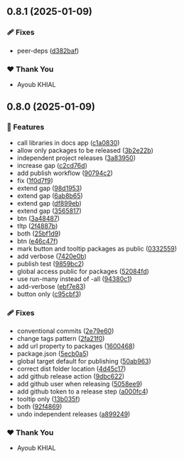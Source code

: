 ## 0.8.1 (2025-01-09)

### 🩹 Fixes

- peer-deps ([d382baf](https://github.com/ayoubkhial/nx-releases/commit/d382baf))

### ❤️ Thank You

- Ayoub KHIAL

## 0.8.0 (2025-01-09)

### 🚀 Features

- call libraries in docs app ([c1a0830](https://github.com/ayoubkhial/nx-releases/commit/c1a0830))
- allow only packages to be released ([3b2e22b](https://github.com/ayoubkhial/nx-releases/commit/3b2e22b))
- independent project releases ([3a83950](https://github.com/ayoubkhial/nx-releases/commit/3a83950))
- increase gap ([c2cd76d](https://github.com/ayoubkhial/nx-releases/commit/c2cd76d))
- add publish workflow ([90794c2](https://github.com/ayoubkhial/nx-releases/commit/90794c2))
- fix ([1f0d7f9](https://github.com/ayoubkhial/nx-releases/commit/1f0d7f9))
- extend gap ([98d1953](https://github.com/ayoubkhial/nx-releases/commit/98d1953))
- extend gap ([6ab8b65](https://github.com/ayoubkhial/nx-releases/commit/6ab8b65))
- extend gap ([df899eb](https://github.com/ayoubkhial/nx-releases/commit/df899eb))
- extend gap ([3565817](https://github.com/ayoubkhial/nx-releases/commit/3565817))
- btn ([3a48487](https://github.com/ayoubkhial/nx-releases/commit/3a48487))
- tltp ([2f4887b](https://github.com/ayoubkhial/nx-releases/commit/2f4887b))
- both ([25bf1d9](https://github.com/ayoubkhial/nx-releases/commit/25bf1d9))
- btn ([e46c47f](https://github.com/ayoubkhial/nx-releases/commit/e46c47f))
- mark button and tooltip packages as public ([0332559](https://github.com/ayoubkhial/nx-releases/commit/0332559))
- add verbose ([7420e0b](https://github.com/ayoubkhial/nx-releases/commit/7420e0b))
- publish test ([9859bc2](https://github.com/ayoubkhial/nx-releases/commit/9859bc2))
- global access public for packages ([52084fd](https://github.com/ayoubkhial/nx-releases/commit/52084fd))
- use run-many instead of -all ([94380c1](https://github.com/ayoubkhial/nx-releases/commit/94380c1))
- add-verbose ([ebf7e83](https://github.com/ayoubkhial/nx-releases/commit/ebf7e83))
- button only ([c95cbf3](https://github.com/ayoubkhial/nx-releases/commit/c95cbf3))

### 🩹 Fixes

- conventional commits ([2e79e60](https://github.com/ayoubkhial/nx-releases/commit/2e79e60))
- change tags pattern ([2fa21f0](https://github.com/ayoubkhial/nx-releases/commit/2fa21f0))
- add url property to packages ([1600468](https://github.com/ayoubkhial/nx-releases/commit/1600468))
- package.json ([5ecb0a5](https://github.com/ayoubkhial/nx-releases/commit/5ecb0a5))
- global target default for publishing ([50ab963](https://github.com/ayoubkhial/nx-releases/commit/50ab963))
- correct dist folder location ([4d45c17](https://github.com/ayoubkhial/nx-releases/commit/4d45c17))
- add github release action ([9dbc622](https://github.com/ayoubkhial/nx-releases/commit/9dbc622))
- add github user when releasing ([5058ee9](https://github.com/ayoubkhial/nx-releases/commit/5058ee9))
- add github token to a release step ([a000fc4](https://github.com/ayoubkhial/nx-releases/commit/a000fc4))
- tooltip only ([13b035f](https://github.com/ayoubkhial/nx-releases/commit/13b035f))
- both ([92f4869](https://github.com/ayoubkhial/nx-releases/commit/92f4869))
- undo independent releases ([a899249](https://github.com/ayoubkhial/nx-releases/commit/a899249))

### ❤️ Thank You

- Ayoub KHIAL